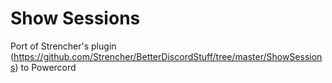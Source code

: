 # Show Sessions
Port of Strencher's plugin (https://github.com/Strencher/BetterDiscordStuff/tree/master/ShowSessions) to Powercord